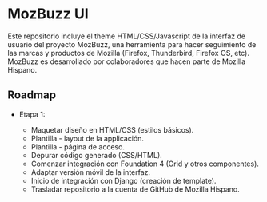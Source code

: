 MozBuzz UI
==========

Este repositorio incluye el theme HTML/CSS/Javascript de la 
interfaz de usuario del proyecto MozBuzz, una herramienta para hacer 
seguimiento de las marcas y productos de Mozilla (Firefox, Thunderbird, Firefox OS, etc). MozBuzz es desarrollado por colaboradores que hacen parte de Mozilla Hispano.

Roadmap
----------------------------------

 * Etapa 1:

	+ Maquetar diseño en HTML/CSS (estilos básicos).
	+ Plantilla - layout de la applicación.
	+ Plantilla - página de acceso.
	+ Depurar código generado (CSS/HTML).
	+ Comenzar integración con Foundation 4 (Grid y otros componentes).
	+ Adaptar versión móvil de la interfaz.	
	+ Inicio de integración con Django (creación de template).
	+ Trasladar repositorio a la cuenta de GitHub de Mozilla Hispano.




